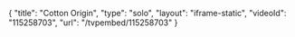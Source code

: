 {
    "title": "Cotton Origin",
    "type": "solo",
    "layout": "iframe-static",
    "videoId": "115258703",
    "url": "\/tvpembed\/115258703"
}